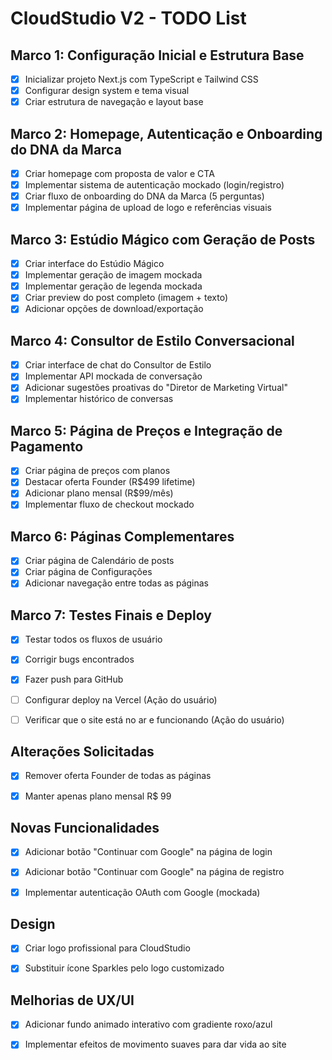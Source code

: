 # CloudStudio V2 - TODO List

## Marco 1: Configuração Inicial e Estrutura Base
- [x] Inicializar projeto Next.js com TypeScript e Tailwind CSS
- [x] Configurar design system e tema visual
- [x] Criar estrutura de navegação e layout base

## Marco 2: Homepage, Autenticação e Onboarding do DNA da Marca
- [x] Criar homepage com proposta de valor e CTA
- [x] Implementar sistema de autenticação mockado (login/registro)
- [x] Criar fluxo de onboarding do DNA da Marca (5 perguntas)
- [x] Implementar página de upload de logo e referências visuais

## Marco 3: Estúdio Mágico com Geração de Posts
- [x] Criar interface do Estúdio Mágico
- [x] Implementar geração de imagem mockada
- [x] Implementar geração de legenda mockada
- [x] Criar preview do post completo (imagem + texto)
- [x] Adicionar opções de download/exportação

## Marco 4: Consultor de Estilo Conversacional
- [x] Criar interface de chat do Consultor de Estilo
- [x] Implementar API mockada de conversação
- [x] Adicionar sugestões proativas do "Diretor de Marketing Virtual"
- [x] Implementar histórico de conversas

## Marco 5: Página de Preços e Integração de Pagamento
- [x] Criar página de preços com planos
- [x] Destacar oferta Founder (R$499 lifetime)
- [x] Adicionar plano mensal (R$99/mês)
- [x] Implementar fluxo de checkout mockado

## Marco 6: Páginas Complementares
- [x] Criar página de Calendário de posts
- [x] Criar página de Configurações
- [x] Adicionar navegação entre todas as páginas

## Marco 7: Testes Finais e Deploy
- [x] Testar todos os fluxos de usuário
- [x] Corrigir bugs encontrados
- [x] Fazer push para GitHub
- [ ] Configurar deploy na Vercel (Ação do usuário)
- [ ] Verificar que o site está no ar e funcionando (Ação do usuário)



## Alterações Solicitadas
- [x] Remover oferta Founder de todas as páginas
- [x] Manter apenas plano mensal R$ 99



## Novas Funcionalidades
- [x] Adicionar botão "Continuar com Google" na página de login
- [x] Adicionar botão "Continuar com Google" na página de registro
- [x] Implementar autenticação OAuth com Google (mockada)



## Design
- [x] Criar logo profissional para CloudStudio
- [x] Substituir ícone Sparkles pelo logo customizado



## Melhorias de UX/UI
- [x] Adicionar fundo animado interativo com gradiente roxo/azul
- [x] Implementar efeitos de movimento suaves para dar vida ao site

